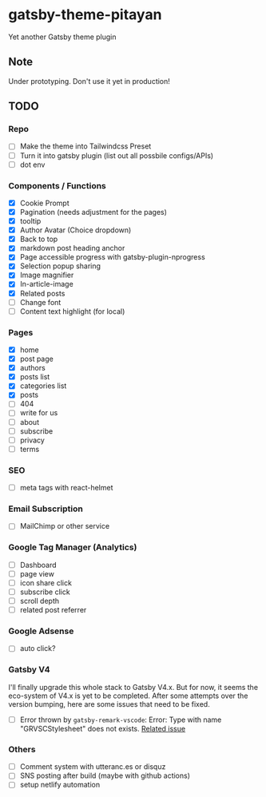 # gatsby-theme-pitayan

Yet another Gatsby theme plugin

## Note

Under prototyping. Don't use it yet in production!

## TODO

### Repo

- [ ] Make the theme into Tailwindcss Preset
- [ ] Turn it into gatsby plugin (list out all possbile configs/APIs)
- [ ] dot env

### Components / Functions

- [x] Cookie Prompt
- [x] Pagination (needs adjustment for the pages)
- [x] tooltip
- [x] Author Avatar (Choice dropdown)
- [x] Back to top
- [x] markdown post heading anchor
- [x] Page accessible progress with gatsby-plugin-nprogress
- [x] Selection popup sharing
- [x] Image magnifier
- [x] In-article-image
- [x] Related posts
- [ ] Change font
- [ ] Content text highlight (for local)

### Pages

- [x] home
- [x] post page
- [x] authors
- [x] posts list
- [x] categories list
- [x] posts
- [ ] 404
- [ ] write for us
- [ ] about
- [ ] subscribe
- [ ] privacy
- [ ] terms

### SEO

- [ ] meta tags with react-helmet

### Email Subscription

- [ ] MailChimp or other service

### Google Tag Manager (Analytics)

- [ ] Dashboard
- [ ] page view
- [ ] icon share click
- [ ] subscribe click
- [ ] scroll depth
- [ ] related post referrer

### Google Adsense

- [ ] auto click?

### Gatsby V4

I'll finally upgrade this whole stack to Gatsby V4.x. But for now, it seems the eco-system of V4.x is yet to be completed.
After some attempts over the version bumping, here are some issues that need to be fixed.

- [ ] Error thrown by `gatsby-remark-vscode`: Error: Type with name "GRVSCStylesheet" does not exists. [Related issue](https://github.com/andrewbranch/gatsby-remark-vscode/issues/174)

### Others

- [ ] Comment system with utteranc.es or disquz
- [ ] SNS posting after build (maybe with github actions)
- [ ] setup netlify automation
